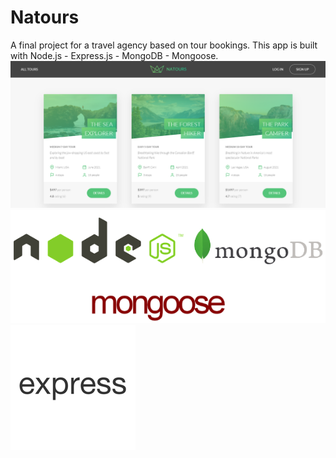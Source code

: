 # Natours

A final project for a travel agency based on tour bookings. This app is built with Node.js - Express.js - MongoDB - Mongoose.
![](public/img/main.PNG) ![](public/img/all.png) ![](public/img/express.png)
